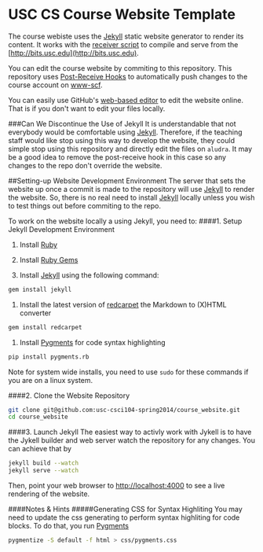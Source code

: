 # USC CS Course Website Template

The course webiste uses the [Jekyll] static website generator to render its content. It works with the [receiver script](https://github.com/usc-cs/md_receiver) to compile and serve from the [http://bits.usc.edu](http://bits.usc.edu).

You can edit the course website by commiting to this repository. This repository uses [Post-Receive Hooks](https://help.github.com/articles/post-receive-hooks) to automatically push changes to the course account on [www-scf](http://www-scf.usc.edu/~csci104/).

You can easily use GitHub's [web-based editor](https://github.com/blog/905-edit-like-an-ace) to edit the website online. That is if you don't want to edit your files locally.

###Can We Discontinue the Use of Jekyll
It is understandable that not everybody would be comfortable using [Jekyll]. Therefore, if the teaching staff would like stop using this way to develop the website, they could simple stop using this repository and directly edit the files on `aludra`. It may be a good idea to remove the post-receive hook in this case so any changes to the repo don't override the website.

##Setting-up Website Development Environment
The server that sets the website up once a commit is made to the repository will use [Jekyll] to render the website. So, there is no real need to install [Jekyll] locally unless you wish to test things out before commiting to the repo.

To work on the website locally a using Jekyll, you need to:
####1. Setup Jekyll Development Environment
  1. Install [Ruby](http://www.ruby-lang.org/en/downloads/)

  1. Install [Ruby Gems](http://rubygems.org/)

  1. Install [Jekyll] using the following command:
```sh
gem install jekyll
```

  1. Install the latest version of [redcarpet](https://github.com/vmg/redcarpet) the Markdown to (X)HTML converter
```sh
gem install redcarpet
```

  1. Install [Pygments] for code syntax highlighting
```sh
pip install pygments.rb
```

Note for system wide installs, you need to use `sudo` for these commands if you are on a linux system.

####2. Clone the Website Repository
```bash
git clone git@github.com:usc-csci104-spring2014/course_website.git
cd course_website
```

####3. Launch Jekyll
The easiest way to activly work with Jykell is to have the Jykell builder and web server watch the repository for any changes. You can achieve that by
```bash
jekyll build --watch
jekyll serve --watch
```

Then, point your web browser to [http://localhost:4000](http://localhost:4000) to see a live rendering of the website.

####Notes & Hints
#####Generating CSS for Syntax Highliting
You may need to update the css generating to perform syntax highliting for code blocks. To do that, you run [Pygments]
```sh
pygmentize -S default -f html > css/pygments.css
```


[Jekyll]: http://jekyllrb.com/ "Jekyll Blog Aware Static Website Generator"
[Pygments]: http://pygments.org/ "Python Pygments"
